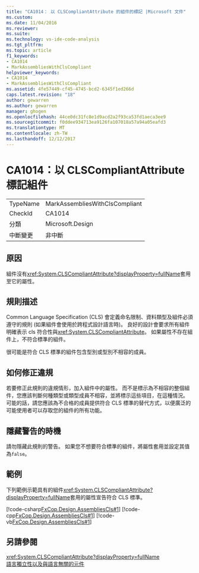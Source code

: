 ```yaml
---
title: "CA1014： 以 CLSCompliantAttribute 的組件的標記 |Microsoft 文件"
ms.custom: 
ms.date: 11/04/2016
ms.reviewer: 
ms.suite: 
ms.technology: vs-ide-code-analysis
ms.tgt_pltfrm: 
ms.topic: article
f1_keywords:
- CA1014
- MarkAssembliesWithClsCompliant
helpviewer_keywords:
- CA1014
- MarkAssembliesWithClsCompliant
ms.assetid: 4fe57449-cf45-4745-bcd2-6345f1ed266d
caps.latest.revision: "18"
author: gewarren
ms.author: gewarren
manager: ghogen
ms.openlocfilehash: 44ce0dc31fc8e1d9acd2a2f93ca53fd1aeca3ee9
ms.sourcegitcommit: f0ddee934713ea9126fa107018a57a94a05eafd3
ms.translationtype: MT
ms.contentlocale: zh-TW
ms.lasthandoff: 12/12/2017
---
```

# <a name="ca1014-mark-assemblies-with-clscompliantattribute"></a>CA1014：以 CLSCompliantAttribute 標記組件
|||  
|-|-|  
|TypeName|MarkAssembliesWithClsCompliant|  
|CheckId|CA1014|  
|分類|Microsoft.Design|  
|中斷變更|非中斷|  
  
## <a name="cause"></a>原因  
 組件沒有<xref:System.CLSCompliantAttribute?displayProperty=fullName>套用至它的屬性。  
  
## <a name="rule-description"></a>規則描述  
 Common Language Specification (CLS) 會定義命名限制、資料類型及組件必須遵守的規則 (如果組件會使用於跨程式設計語言時)。 良好的設計會要求所有組件明確表示 cls 符合性與<xref:System.CLSCompliantAttribute>。 如果屬性不存在組件上，不符合標準的組件。  
  
 很可能是符合 CLS 標準的組件包含型別或型別不相容的成員。  
  
## <a name="how-to-fix-violations"></a>如何修正違規  
 若要修正此規則的違規情形，加入組件中的屬性。 而不是標示為不相容的整個組件，您應該判斷何種類型或類型成員不相容，並將標示這些項目，在這種情況。 可能的話，請您應該為不合格的成員提供符合 CLS 標準的替代方式，以便廣泛的可能使用者可以存取您的組件的所有功能。  
  
## <a name="when-to-suppress-warnings"></a>隱藏警告的時機  
 請勿隱藏此規則的警告。 如果您不想要符合標準的組件，將屬性套用並設定其值為`false`。  
  
## <a name="example"></a>範例  
 下列範例示範具有的組件<xref:System.CLSCompliantAttribute?displayProperty=fullName>套用的屬性宣告符合 CLS 標準。  
  
 [!code-csharp[FxCop.Design.AssembliesCls#1](../code-quality/codesnippet/CSharp/ca1014-mark-assemblies-with-clscompliantattribute_1.cs)]
 [!code-cpp[FxCop.Design.AssembliesCls#1](../code-quality/codesnippet/CPP/ca1014-mark-assemblies-with-clscompliantattribute_1.cpp)]
 [!code-vb[FxCop.Design.AssembliesCls#1](../code-quality/codesnippet/VisualBasic/ca1014-mark-assemblies-with-clscompliantattribute_1.vb)]  
  
## <a name="see-also"></a>另請參閱  
 <xref:System.CLSCompliantAttribute?displayProperty=fullName>   
 [語言獨立性以及與語言無關的元件](/dotnet/standard/language-independence-and-language-independent-components)